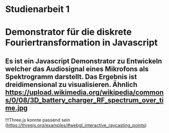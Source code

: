# Studienarbeit 1

# Demonstrator für die diskrete Fouriertransformation in Javascript

## Es ist ein Javascript Demonstrator zu Entwickeln welcher das Audiosignal eines Mikrofons als Spektrogramm darstellt. Das Ergebnis ist dreidimensional zu visualisieren. Ähnlich https://upload.wikimedia.org/wikipedia/commons/0/08/3D_battery_charger_RF_spectrum_over_time.jpg
!!!Three.js konnte passend sein (https://threejs.org/examples/#webgl_interactive_raycasting_points)